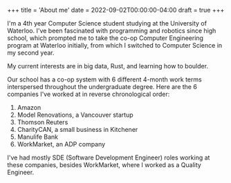 +++
title = 'About me'
date =  2022-09-02T00:00:00-04:00
draft = true
+++

I'm a 4th year Computer Science student studying at the University of Waterloo. I've been fascinated with programming and robotics since high school, which prompted me to take the co-op Computer Engineering program at Waterloo initially, from which I switched to Computer Science in my second year. 

My current interests are in big data, Rust, and learning how to boulder.

Our school has a co-op system with 6 different 4-month work terms interspersed throughout the undergraduate degree. Here are the 6 companies I've worked at in reverse chronological order:
1. Amazon
2. Model Renovations, a Vancouver startup
3. Thomson Reuters
4. CharityCAN, a small business in Kitchener
5. Manulife Bank
6. WorkMarket, an ADP company

I've had mostly SDE (Software Development Engineer) roles working at these companies, besides WorkMarket, where I worked as a Quality Engineer.

